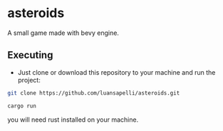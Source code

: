 # asteroids

A small game made with bevy engine.

## Executing

* Just clone or download this repository to your machine and run the project:
```bash
git clone https://github.com/luansapelli/asteroids.git
```

```bash
cargo run
```

you will need rust installed on your machine.
